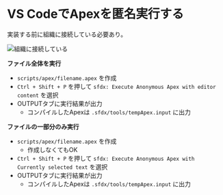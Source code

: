 # VS CodeでApexを匿名実行する
実装する前に組織に接続している必要あり。

![組織に接続している]({site.url}/assets/connect-org.png)

**ファイル全体を実行**
* `scripts/apex/filename.apex` を作成
* `Ctrl + Shift + P` を押して `sfdx: Execute Anonymous Apex with editor content` を選択
* OUTPUTタブに実行結果が出力
  * コンパイルしたApexは `.sfdx/tools/tempApex.input` に出力

**ファイルの一部分のみ実行**
* `scripts/apex/filename.apex` を作成
  * 作成しなくてもOK
* `Ctrl + Shift + P` を押して `sfdx: Execute Anonymous Apex with Currently selected text` を選択
* OUTPUTタブに実行結果が出力
  * コンパイルしたApexは `.sfdx/tools/tempApex.input` に出力

